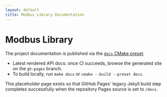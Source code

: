 ```yaml
---
layout: default
title: Modbus Library Documentation
---
```


# Modbus Library

The project documentation is published via the [`docs` CMake preset](../README.md#documentation).

- Latest rendered API docs: once CI succeeds, browse the generated site on the `gh-pages` branch.
- To build locally, run `make docs` or `cmake --build --preset docs`.

This placeholder page exists so that GitHub Pages' legacy Jekyll build step completes successfully when the repository Pages source is set to `/docs`.
